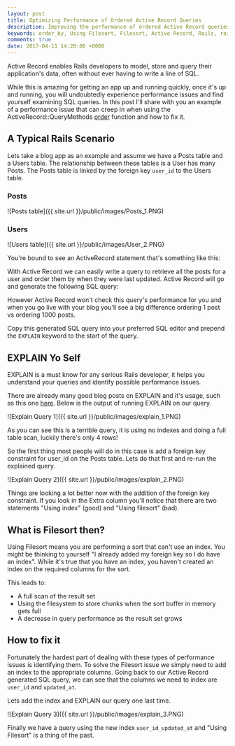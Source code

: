 ```yaml
---
layout: post
title: Optimizing Performance of Ordered Active Record Queries
description: Improving the performance of ordered Active Record queries on a MySQL database.
keywords: order_by, Using Filesort, Filesort, Active Record, Rails, rails, ruby, Ruby, MySQL, Database, ordering, queries, query, order
comments: true
date: 2017-04-11 14:20:00 +0000
---
```


Active Record enables Rails developers to model, store and query their application's data, often without ever having to write a line of SQL.

While this is amazing for getting an app up and running quickly, once it's up and running, you will undoubtedly experience performance issues and find yourself examining SQL queries.
In this post I'll share with you an example of a performance issue that can creep in when using the ActiveRecord::QueryMethods [order](https://apidock.com/rails/ActiveRecord/QueryMethods/order) function and how to fix it.

## A Typical Rails Scenario

Lets take a blog app as an example and assume we have a Posts table and a Users table.
The relationship between these tables is a User has many Posts.
The Posts table is linked by the foreign key `user_id` to the Users table.

### Posts
![Posts table]({{ site.url }}/public/images/Posts_1.PNG)

### Users
![Users table]({{ site.url }}/public/images/User_2.PNG)

You're bound to see an ActiveRecord statement that's something like this:

<script src="https://gist.github.com/WillHennessey/5f197e2fcfcdddf3af19f589254e905a.js"></script>

With Active Record we can easily write a query to retrieve all the posts for a user and order them by when they were last updated.
Active Record will go and generate the following SQL query:

<script src="https://gist.github.com/WillHennessey/f2659e8fb66ced38b5c5d7ada5e15c16.js"></script>

However Active Record won't check this query's performance for you and when you go live with your blog you'll see a big difference ordering 1 post vs ordering 1000 posts.

Copy this generated SQL query into your preferred SQL editor and prepend the `EXPLAIN` keyword to the start of the query.

## EXPLAIN Yo Self

EXPLAIN is a must know for any serious Rails developer, it helps you understand your queries and identify possible performance issues.

There are already many good blog posts on EXPLAIN and it's usage, such as this one [here](https://www.sitepoint.com/using-explain-to-write-better-mysql-queries).
Below is the output of running EXPLAIN on our query.

![Explain Query 1]({{ site.url }}/public/images/explain_1.PNG)

As you can see this is a terrible query, it is using no indexes and doing a full table scan, luckily there's only 4 rows!

So the first thing most people will do in this case is add a foreign key constraint for user_id on the Posts table.
Lets do that first and re-run the explained query.

<script src="https://gist.github.com/WillHennessey/37e19fe066fddda417e21981c1abea0f.js"></script>

<script src="https://gist.github.com/WillHennessey/a3211816cf0c54d95897df699701f997.js"></script>

![Explain Query 2]({{ site.url }}/public/images/explain_2.PNG)

Things are looking a lot better now with the addition of the foreign key constraint.
If you look in the Extra column you'll notice that there are two statements "Using index" (good) and "Using filesort" (bad).

## What is Filesort then?

Using Filesort means you are performing a sort that can't use an index.
You might be thinking to yourself "I already added my foreign key so I do have an index".
While it's true that you have an index, you haven't created an index on the required columns for the sort.

This leads to:
* A full scan of the result set
* Using the filesystem to store chunks when the sort buffer in memory gets full
* A decrease in query performance as the result set grows

## How to fix it

Fortunately the hardest part of dealing with these types of performance issues is identifying them.
To solve the Filesort issue we simply need to add an index to the appropriate columns.
Going back to our Active Record generated SQL query, we can see that the columns we need to index are `user_id` and `updated_at`.

Lets add the index and EXPLAIN our query one last time.

<script src="https://gist.github.com/WillHennessey/c06b289cd1aa542b2a8cd9380f060b30.js"></script>

<script src="https://gist.github.com/WillHennessey/92e34fbb56e1b456231f788c8571f9c9.js"></script>

![Explain Query 3]({{ site.url }}/public/images/explain_3.PNG)

Finally we have a query using the new index `user_id_updated_at` and "Using Filesort" is a thing of the past.